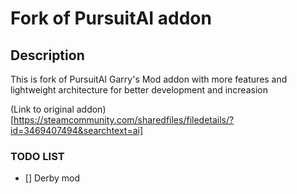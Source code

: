 # Fork of PursuitAI addon
## Description
This is fork of PursuitAI Garry's Mod addon with more features and lightweight architecture for better development and increasion

(Link to original addon)[https://steamcommunity.com/sharedfiles/filedetails/?id=3469407494&searchtext=ai]

### TODO LIST
- [] Derby mod